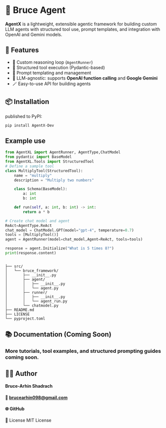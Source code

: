 
# 🧠 Bruce Agent

**AgentX** is a lightweight, extensible agentic framework for building custom LLM agents with structured tool use, prompt templates, and integration with OpenAI and Gemini models.

## 🚀 Features

- 🔁 Custom reasoning loop (`AgentRunner`)
- 🧩 Structured tool execution (Pydantic-based)
- 💬 Prompt templating and management
- 🔌 LLM-agnostic: supports **OpenAI function calling** and **Google Gemini**
- 🪄 Easy-to-use API for building agents

## 📦 Installation

published to PyPI:

```sh
pip install AgentX-Dev
```

## Example use

```python
from AgentXL import AgentRunner, AgentType,ChatModel
from pydantic import BaseModel
from AgentXL.Tools import StructuredTool
# Define a sample tool
class MultiplyTool(StructuredTool):
    name = "multiply"
    description = "Multiply two numbers"

    class Schema(BaseModel):
        a: int
        b: int

    def run(self, a: int, b: int) -> int:
        return a * b

# Create chat model and agent
ReAct=AgentType.ReAct
chat_model = ChatModel.GPT(model="gpt-4", temperature=0.7)
tools = [MultiplyTool()]
agent = AgentRunner(model=chat_model,Agent=ReAct, tools=tools)

response = agent.Initialize("What is 5 times 8?")
print(response.content)



```

``` bruce_framework/
├── src/
│   └── bruce_framework/
│       ├── __init__.py
│       ├── agent/
│       │   ├── __init__.py
│       │   └── agent.py
│       ├── runner/
│       │   ├── __init__.py
│       │   └── agent_run.py
│       └── chatmodel.py
├── README.md
├── LICENSE
└── pyproject.toml

```

## 📚 Documentation (Coming Soon)
### More tutorials, tool examples, and structured prompting guides coming soon.

## 🧑‍💻 Author
#### Bruce-Arhin Shadrach
#### 📧 brucearhin098@gmail.com
#### 🌐 GitHub

📝 License
MIT License


